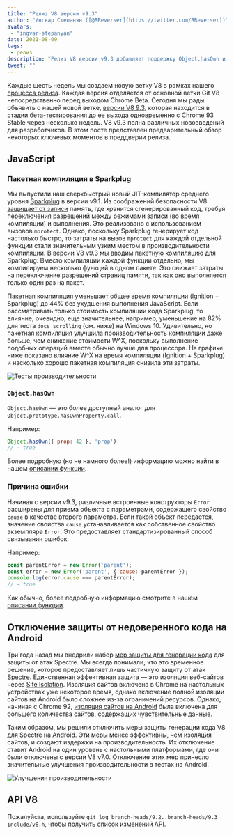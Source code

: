 ```yaml
---
title: "Релиз V8 версии v9.3"
author: "Ингвар Степанян ([@RReverser](https://twitter.com/RReverser))"
avatars: 
 - "ingvar-stepanyan"
date: 2021-08-09
tags: 
 - релиз
description: "Релиз V8 версии v9.3 добавляет поддержку Object.hasOwn и причин ошибок (Error causes), улучшает производительность компиляции и отключает защиту от недоверенного генерации кода на Android."
tweet: ""
---
```

Каждые шесть недель мы создаем новую ветку V8 в рамках нашего [процесса релиза](https://v8.dev/docs/release-process). Каждая версия отделяется от основной ветки Git V8 непосредственно перед выходом Chrome Beta. Сегодня мы рады объявить о нашей новой ветке, [версии V8 9.3](https://chromium.googlesource.com/v8/v8.git/+log/branch-heads/9.3), которая находится в стадии бета-тестирования до ее выхода одновременно с Chrome 93 Stable через несколько недель. V8 v9.3 полна различных нововведений для разработчиков. В этом посте представлен предварительный обзор некоторых ключевых моментов в преддверии релиза.

<!--truncate-->
## JavaScript

### Пакетная компиляция в Sparkplug

Мы выпустили наш сверхбыстрый новый JIT-компилятор среднего уровня [Sparkplug](https://v8.dev/blog/sparkplug) в версии v9.1. Из соображений безопасности V8 [защищает от записи](https://en.wikipedia.org/wiki/W%5EX) память, где хранится сгенерированный код, требуя переключения разрешений между режимами записи (во время компиляции) и выполнения. Это реализовано с использованием вызовов `mprotect`. Однако, поскольку Sparkplug генерирует код настолько быстро, то затраты на вызов `mprotect` для каждой отдельной функции стали значительным узким местом в производительности компиляции. В версии V8 v9.3 мы вводим пакетную компиляцию для Sparkplug: Вместо компиляции каждой функции отдельно, мы компилируем несколько функций в одном пакете. Это снижает затраты на переключение разрешений страниц памяти, так как оно выполняется только один раз на пакет.

Пакетная компиляция уменьшает общее время компиляции (Ignition + Sparkplug) до 44% без ухудшения выполнения JavaScript. Если рассматривать только стоимость компиляции кода Sparkplug, то влияние, очевидно, еще значительнее, например, уменьшение на 82% для теста `docs_scrolling` (см. ниже) на Windows 10. Удивительно, но пакетная компиляция улучшила производительность компиляции даже больше, чем снижение стоимости W^X, поскольку выполнение подобных операций вместе обычно лучше для процессора. На графике ниже показано влияние W^X на время компиляции (Ignition + Sparkplug) и насколько хорошо пакетная компиляция снизила эти затраты.

![Тесты производительности](/_img/v8-release-93/sparkplug.svg)

### `Object.hasOwn`

`Object.hasOwn` — это более доступный аналог для `Object.prototype.hasOwnProperty.call`.

Например:

```javascript
Object.hasOwn({ prop: 42 }, 'prop')
// → true
```

Более подробную (но не намного более!) информацию можно найти в нашем [описании функции](https://v8.dev/features/object-has-own).

### Причина ошибки

Начиная с версии v9.3, различные встроенные конструкторы `Error` расширены для приема объекта с параметрами, содержащего свойство `cause` в качестве второго параметра. Если такой объект передается, значение свойства `cause` устанавливается как собственное свойство экземпляра `Error`. Это предоставляет стандартизированный способ связывания ошибок.

Например:

```javascript
const parentError = new Error('parent');
const error = new Error('parent', { cause: parentError });
console.log(error.cause === parentError);
// → true
```

Как обычно, более подробную информацию смотрите в нашем [описании функции](https://v8.dev/features/error-cause).

## Отключение защиты от недоверенного кода на Android

Три года назад мы внедрили набор [мер защиты для генерации кода](https://v8.dev/blog/spectre) для защиты от атак Spectre. Мы всегда понимали, что это временное решение, которое предоставляет лишь частичную защиту от атак [Spectre](https://spectreattack.com/spectre.pdf). Единственная эффективная защита — это изоляция веб-сайтов через [Site Isolation](https://blog.chromium.org/2021/03/mitigating-side-channel-attacks.html). Изоляция сайтов включена в Chrome на настольных устройствах уже некоторое время, однако включение полной изоляции сайтов на Android было сложнее из-за ограничений ресурсов. Однако, начиная с Chrome 92, [изоляция сайтов на Android](https://security.googleblog.com/2021/07/protecting-more-with-site-isolation.html) была включена для большего количества сайтов, содержащих чувствительные данные.

Таким образом, мы решили отключить меры защиты генерации кода V8 для Spectre на Android. Эти меры менее эффективны, чем изоляция сайтов, и создают издержки на производительность. Их отключение ставит Android на один уровень с настольными платформами, где они были отключены с версии V8 v7.0. Отключение этих мер принесло значительные улучшения производительности в тестах на Android.

![Улучшения производительности](/_img/v8-release-93/code-mitigations.svg)

## API V8

Пожалуйста, используйте `git log branch-heads/9.2..branch-heads/9.3 include/v8.h`, чтобы получить список изменений API.
